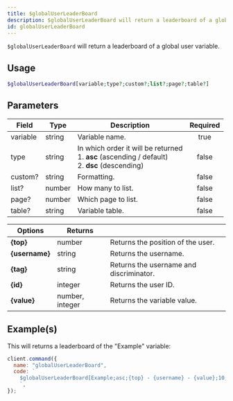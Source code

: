 ```yaml
---
title: $globalUserLeaderBoard
description: $globalUserLeaderBoard will return a leaderboard of a global user variable.
id: globalUserLeaderBoard
---
```


`$globalUserLeaderBoard` will return a leaderboard of a global user variable.

## Usage

```php
$globalUserLeaderBoard[variable;type?;custom?;list?;page?;table?]
```

## Parameters

| Field    | Type   | Description                                                                                               | Required |
| -------- | ------ | --------------------------------------------------------------------------------------------------------- | :------: |
| variable | string | Variable name.                                                                                            |   true   |
| type     | string | In which order it will be returned <br /> 1. **asc** (ascending / default) <br /> 2. **dsc** (descending) |  false   |
| custom?  | string | Formatting.                                                                                               |  false   |
| list?    | number | How many to list.                                                                                         |  false   |
| page?    | number | Which page to list.                                                                                       |  false   |
| table?   | string | Variable table.                                                                                           |  false   |

| Options        | Returns         |                                         |
| -------------- | --------------- | --------------------------------------- |
| **{top}**      | number          | Returns the position of the user.       |
| **{username}** | string          | Returns the username.                   |
| **{tag}**      | string          | Returns the username and discriminator. |
| **{id}**       | integer         | Returns the user ID.                    |
| **{value}**    | number, integer | Returns the variable value.             |

## Example(s)

This will returns a leaderboard of the "Example" variable:

```javascript
client.command({
  name: "globalUserLeaderBoard",
  code: `
    $globalUserLeaderBoard[Example;asc;{top} - {username} - {value};10;1;main]
    `,
});
```
